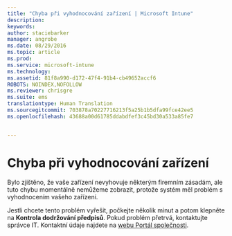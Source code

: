 ```yaml
---
title: "Chyba při vyhodnocování zařízení | Microsoft Intune"
description: 
keywords: 
author: staciebarker
manager: angrobe
ms.date: 08/29/2016
ms.topic: article
ms.prod: 
ms.service: microsoft-intune
ms.technology: 
ms.assetid: 81f8a990-d172-47f4-91b4-cb49652accf6
ROBOTS: NOINDEX,NOFOLLOW
ms.reviewer: chrisgre
ms.suite: ems
translationtype: Human Translation
ms.sourcegitcommit: 703878a70227716213f5a25b1b5dfa99fce42ee5
ms.openlocfilehash: 43688a00d61785ddabdfef3c45bd30a533a85fe7


---
```



# Chyba při vyhodnocování zařízení
Bylo zjištěno, že vaše zařízení nevyhovuje některým firemním zásadám, ale tuto chybu momentálně nemůžeme zobrazit, protože systém měl problém s vyhodnocením vašeho zařízení.  

Jestli chcete tento problém vyřešit, počkejte několik minut a potom klepněte na **Kontrola dodržování předpisů**. Pokud problém přetrvá, kontaktujte správce IT. Kontaktní údaje najdete na [webu Portál společnosti](http://portal.manage.microsoft.com).



<!--HONumber=Oct16_HO2-->


